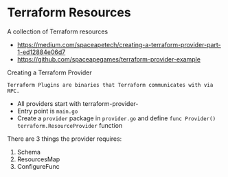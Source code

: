 # Terraform Resources
A collection of Terraform resources

- https://medium.com/spaceapetech/creating-a-terraform-provider-part-1-ed12884e06d7
- https://github.com/spaceapegames/terraform-provider-example

Creating a Terraform Provider

`Terraform Plugins are binaries that Terraform communicates with via RPC.`

- All providers start with terraform-provider-
- Entry point is `main.go`
- Create a `provider` package in `provider.go` and define `func Provider() terraform.ResourceProvider` function

There are 3 things the provider requires:
1. Schema
2. ResourcesMap
3. ConfigureFunc
